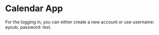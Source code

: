 # Calendar App

For the logging in, you can either create a new account or use username: ayoub, password: test.
